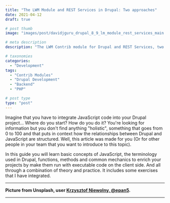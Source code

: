 ```yaml
---
title: "The LWM Module and REST Services in Drupal: Two approaches"
date: 2021-04-12
draft: true

# post thumb
image: "images/post/davidjguru_drupal_8_9_lm_module_rest_services_main.jpg"

# meta description
description: "The LWM Contrib module for Drupal and REST Services, two approaches for implementing resources as Http Clients."

# taxonomies
categories:
  - "Development"
tags:
  - "Contrib Modules"
  - "Drupal Development"
  - "Backend"
  - "PHP"

# post type
type: "post"
---
```

Imagine that you have to integrate JavaScript code into your Drupal project... Where do you start? How do you do it? You're looking for information but you don't find anything "holistic", something that goes from 0 to 100 and that puts in context how the relationships between Drupal and JavaScript are structured. Well, this article was made for you (Or for other people in your team that you want to introduce to this topic).

In this guide you will learn basic concepts of JavaScript, the terminology used in Drupal, functions, methods and common mechanics to enrich your projects by make them run with executable code on the client side. And all through a combination of theory and practice. It includes some exercises that I have integrated.

--------------------------------------------------------------------------------------
**Picture from Unsplash, user [Krzysztof Niewolny, @epan5](https://unsplash.com/@epan5).**


---------------------------------------------------------------------------------

